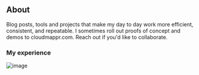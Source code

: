 ## About
Blog posts, tools and projects that make my day to day work more efficient, consistent, and repeatable.  I sometimes roll out proofs of concept and demos to cloudmappr.com.  Reach out if you'd like to collaborate.

### My experience
![image](https://kroki.io/mermaid/svg/eNqFk01vGjEQhs_dX-EL2ktRIZGSgqpKKwIRLRsom0OuxjssVrz2yh9JaJT_nrHXS0A06gUtnpl3nvnq9V655HZMXkkqVLWAJxDpmKQlbFyVfiWp3UEN4YXqx5S8kbdeL7G8BsElJMlwNLrqXwwGA_Jjo3_OpQUheAWSAckkFXtjg4Hc7OVE6Sb5Mm7_r6FWFkgB0nBZRR9qKZk5w5X0fplmt_OiNeXULugmvAZVbshW0xqelX40SeIBPMVlS3FPlg1oalHItPFFNp_46MKh4YkbKEm-aE0LqisghlGBv1Zpiv-CYVrilwTrcyBjCFeCah41l5oyEX0n3DDlPY4S51Udi1-BNkpKEOEt4F563OsOF0vdcQvMOh0F78BmTUNmUKKe8Mqfcq7BcMFBWsJU3Tgbn2dUhxJ8bFQ7w56-sB2VnVDxZxGLdL6CQBXLU3XtJGdtZaGA71jA8OLzAqb5JISBZvw_BeRgDK1O1yA0z0d5nY4uKhcPp_Qn0DfYjUrGFnAQJalxccH6CSYe2XNfBftKg0GYdlIH6FuhNi1wEYz1YYxdDoNJ8ExUU2PTO8bz5uacaWXUtovOVt73dBdaU8zULcfw2jOOIqMqHbM-Y9scvC9yD2wnFZ4rBxM0o9OH4lRiPwG0b2qQ9Zfz1w8Ht0U5jeeZU4kT0HFD1TPosPDt9jlLJX_xUbkTlve3TrLQ3o9urF1V4RmVod8Be9Q_QT7QnDMT8i_o4yUKLr_dBjReIMSLy1bzmC9uSvbwLW8_K1C_iuXdifKx63K7xVoF3wLb44SSd2OKlq4)
